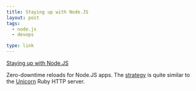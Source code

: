 ```yaml
---
title: Staying up with Node.JS
layout: post
tags:
  - node.js
  - devops

type: link
---
```


<a href="http://www.devthought.com/2012/01/29/staying-up-with-node-js/">Staying up with Node.JS</a>

Zero-downtime reloads for Node.JS apps. The [strategy](https://github.com/LearnBoost/up#readme) is quite similar to the [Unicorn](http://unicorn.bogomips.org/SIGNALS.html) Ruby HTTP server.
